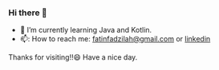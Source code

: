 ### Hi there 👋

- 🌱 I’m currently learning Java and Kotlin.
- 📫: How to reach me: fatinfadzilah@gmail.com or [linkedin](https://www.linkedin.com/in/fatin-nur-fadzilah/)

Thanks for visiting!!😄
Have a nice day.
  
<!--
**fatinfadzilah/fatinfadzilah** is a ✨ _special_ ✨ repository because its `README.md` (this file) appears on your GitHub profile.

Here are some ideas to get you started:

- 🔭 I’m currently working on ...
- 🌱 I’m currently learning ...
- 👯 I’m looking to collaborate on ...
- 🤔 I’m looking for help with ...
- 💬 Ask me about ...
- 📫 How to reach me: ...
- 😄 Pronouns: ...
- ⚡ Fun fact: ...
-->

